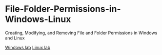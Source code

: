 # File-Folder-Permissions-in-Windows-Linux
Creating, Modifying, and Removing File and Folder Permissions in Windows and Linux

[Windows lab](/windows.md)
[Linux lab](/linux.md)